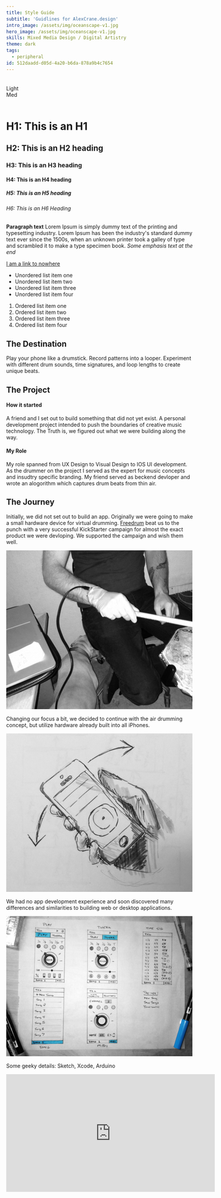 ```yaml
---
title: Style Guide
subtitle: 'Guidlines for AlexCrane.design'
intro_image: /assets/img/oceanscape-v1.jpg
hero_image: /assets/img/oceanscape-v1.jpg
skills: Mixed Media Design / Digital Artistry
theme: dark
tags:
  - peripheral
id: 512daadd-d05d-4a20-b6da-878a9b4c7654
---
```

<div style="padding: 20px 0;">
    <div class="color-swatch light-gray">Light</div>
    <div class="color-swatch med-gray">Med</div>
    <div class="color-swatch dark-gray"></div>
    <div class="color-swatch base-blue"></div>
    <div class="color-swatch base-purple"></div>
    <div class="color-swatch base-red"></div>
    <div style="clear: both;"></div>
</div>

# H1: This is an H1

## H2: This is an H2 heading

### H3: This is an H3 heading

#### H4: This is an H4 heading

##### H5: This is an H5 heading

###### H6: This is an H6 Heading

<Strong>Paragraph text</strong> Lorem Ipsum is simply dummy text of the printing and typesetting industry. Lorem Ipsum has been the industry's standard dummy text ever since the 1500s, when an unknown printer took a galley of type and scrambled it to make a type specimen book.
<em>Some emphasis text at the end</em>

[I am a link to nowhere](#)

* Unordered list item one
* Unordered list item two
* Unordered list item three
* Unordered list item four

1. Ordered list item one
2. Ordered list item two
3. Ordered list item three
4. Ordered list item four

## The Destination
Play your phone like a drumstick. Record patterns into a looper. Experiment with different drum sounds, time signatures, and loop lengths to create unique beats.

## The Project
#### How it started
A friend and I set out to build something that did not yet exist. A personal development project intended to push the boundaries of creative music technology. The Truth is, we figured out what we were building along the way.

#### My Role
My role spanned from UX Design to Visual Design to IOS UI development. As the drummer on the project I served as the expert for music concepts and insudtry specific branding. My friend served as beckend devloper and wrote an alogorithm which captures drum beats from thin air.

## The Journey 
Initially, we did not set out to build  an app. Originally we were going to make a small hardware device for virtual drumming. [Freedrum](https://www.freedrum.rocks/) beat us to the punch with a very successful KickStarter campaign for almost the exact product we were devloping. We supported the campaign and wish them well.

<img src="/assets/img/kinetic-beats/kinetic-beats-prototype.jpg" width="500"/>

Changing our focus a bit, we decided to continue with the air drumming concept, but utilize hardware already built into all iPhones. 

<img src="/assets/img/kinetic-beats/kinetic-beats-appdrawing.jpg" width="500"/>

We had no app development experience and soon discovered many differences and similarities to building web or desktop applications.

<img src="/assets/img/kinetic-beats/kinetic-beats-UI-wireframes.jpg" width="500"/>

Some geeky details: Sketch, Xcode, Arduino

<iframe width="560" height="315" src="https://www.youtube.com/embed/Fko0lbjgdUY?rel=0&amp;showinfo=0" frameborder="0" allowfullscreen></iframe>